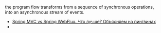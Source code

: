 the program flow transforms from a sequence of synchronous operations, into an asynchronous stream of events.

- [Spring MVC vs Spring WebFlux. Что лучше? Объясняем на пингвинах](https://habr.com/ru/articles/565698/)
- 
